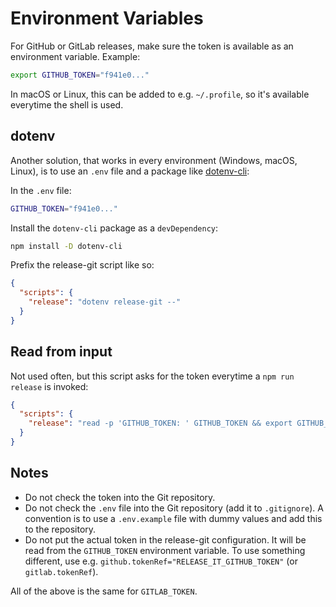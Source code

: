 # Environment Variables

For GitHub or GitLab releases, make sure the token is available as an environment variable. Example:

```bash
export GITHUB_TOKEN="f941e0..."
```

In macOS or Linux, this can be added to e.g. `~/.profile`, so it's available everytime the shell is used.

## dotenv

Another solution, that works in every environment (Windows, macOS, Linux), is to use an `.env` file and a package like
[dotenv-cli][1]:

In the `.env` file:

```bash
GITHUB_TOKEN="f941e0..."
```

Install the `dotenv-cli` package as a `devDependency`:

```bash
npm install -D dotenv-cli
```

Prefix the release-git script like so:

```json
{
  "scripts": {
    "release": "dotenv release-git --"
  }
}
```

## Read from input

Not used often, but this script asks for the token everytime a `npm run release` is invoked:

```json
{
  "scripts": {
    "release": "read -p 'GITHUB_TOKEN: ' GITHUB_TOKEN && export GITHUB_TOKEN=$GITHUB_TOKEN && release-git"
  }
}
```

## Notes

- Do not check the token into the Git repository.
- Do not check the `.env` file into the Git repository (add it to `.gitignore`). A convention is to use a `.env.example`
  file with dummy values and add this to the repository.
- Do not put the actual token in the release-git configuration. It will be read from the `GITHUB_TOKEN` environment
  variable. To use something different, use e.g. `github.tokenRef="RELEASE_IT_GITHUB_TOKEN"` (or `gitlab.tokenRef`).

All of the above is the same for `GITLAB_TOKEN`.

[1]: https://github.com/entropitor/dotenv-cli#readme

